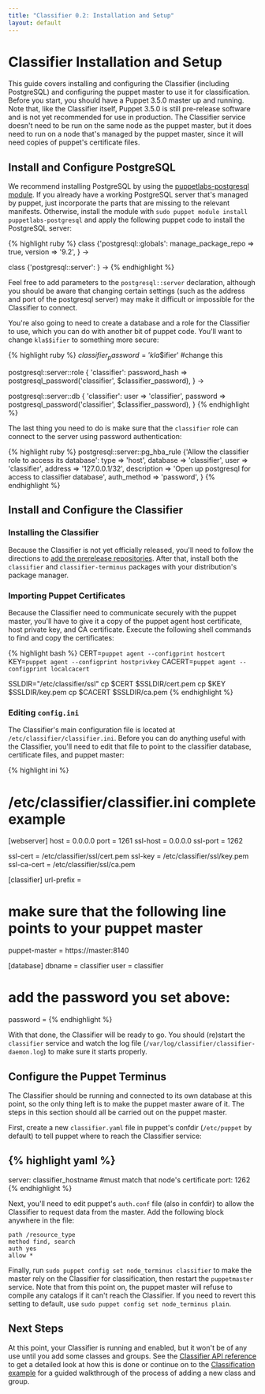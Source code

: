 ```yaml
---
title: "Classifier 0.2: Installation and Setup"
layout: default
---
```


# Classifier Installation and Setup

This guide covers installing and configuring the Classifier (including PostgreSQL) and configuring the puppet master to use it for classification. Before you start, you should have a Puppet 3.5.0 master up and running. Note that, like the Classifier itself, Puppet 3.5.0 is still pre-release software and is not yet recommended for use in production. The Classifier service doesn't need to be run on the same node as the puppet master, but it does need to run on a node that's managed by the puppet master, since it will need copies of puppet's certificate files.

## Install and Configure PostgreSQL
We recommend installing PostgreSQL by using the [puppetlabs-postgresql module](https://forge.puppetlabs.com/puppetlabs/postgresql). If you already have a working PostgreSQL server that's managed by puppet, just incorporate the parts that are missing to the relevant manifests. Otherwise, install the module with `sudo puppet module install puppetlabs-postgresql` and apply the following puppet code to install the PostgreSQL server:

{% highlight ruby %}
   class {'postgresql::globals':
      manage_package_repo => true,
      version             => '9.2',
    } ->

   class {'postgresql::server': } ->
{% endhighlight %}

Feel free to add parameters to the `postgresql::server` declaration, although you should be aware that changing certain settings (such as the address and port of the postgresql server) may make it difficult or impossible for the Classifier to connect.

You're also going to need to create a database and a role for the Classifier to use, which you can do with another bit of puppet code. You'll want to change `kla$$ifier` to something more secure:

{% highlight ruby %}
  $classifier_password = 'kla$$ifier'  #change this

  postgresql::server::role { 'classifier':
    password_hash => postgresql_password('classifier', $classifier_password),
  } ->
  
  postgresql::server::db { 'classifier':
    user     => 'classifier',
    password => postgresql_password('classifier', $classifier_password),
  }
{% endhighlight %}

The last thing you need to do is make sure that the `classifier` role can connect to the server using password authentication:

{% highlight ruby %}
  postgresql::server::pg_hba_rule {'Allow the classifier role to access its database':
    type        => 'host',
    database    => 'classifier',
    user        => 'classifier',
    address     => '127.0.0.1/32',
    description => 'Open up postgresql for access to classifier database',
    auth_method => 'password',
  }
{% endhighlight %}

## Install and Configure the Classifier

### Installing the Classifier
Because the Classifier is not yet officially released, you'll need to follow the directions to [add the prerelease repositories](/guides/puppetlabs_package_repositories.html#enabling-the-prerelease-repos). After that, install both the `classifier` and `classifier-terminus` packages with your distribution's package manager.

### Importing Puppet Certificates
Because the Classifier need to communicate securely with the puppet master, you'll have to give it a copy of the puppet agent host certificate, host private key, and CA certificate. Execute the following shell commands to find and copy the certificates:

{% highlight bash %}
CERT=`puppet agent --configprint hostcert`
KEY=`puppet agent --configprint hostprivkey`
CACERT=`puppet agent --configprint localcacert`

SSLDIR="/etc/classifier/ssl"
cp $CERT $SSLDIR/cert.pem
cp $KEY $SSLDIR/key.pem
cp $CACERT $SSLDIR/ca.pem
{% endhighlight %}

### Editing `config.ini`
The Classifier's main configuration file is located at `/etc/classifier/classifier.ini`. Before you can do anything useful with the Classifier, you'll need to edit that file to point to the classifier database, certificate files, and puppet master:

{% highlight ini %}
# /etc/classifier/classifier.ini complete example
[webserver]
host = 0.0.0.0
port = 1261
ssl-host = 0.0.0.0
ssl-port = 1262

ssl-cert = /etc/classifier/ssl/cert.pem
ssl-key = /etc/classifier/ssl/key.pem
ssl-ca-cert = /etc/classifier/ssl/ca.pem

[classifier]
url-prefix =
# make sure that the following line points to your puppet master
puppet-master = https://master:8140

[database]
dbname = classifier
user = classifier
# add the password you set above:
password = 
{% endhighlight %}

With that done, the Classifier will be ready to go. You should (re)start the `classifier` service and watch the log file (`/var/log/classifier/classifier-daemon.log`) to make sure it starts properly.

## Configure the Puppet Terminus
The Classifier should be running and connected to its own database at this point, so the only thing left is to make the puppet master aware of it. The steps in this section should all be carried out on the puppet master.

First, create a new `classifier.yaml` file in puppet's confdir (`/etc/puppet` by default) to tell puppet where to reach the Classifier service:

{% highlight yaml %}
---
server: classifier_hostname #must match that node's certificate
port: 1262
{% endhighlight %}

Next, you'll need to edit puppet's `auth.conf` file (also in confdir) to allow the Classifier to request data from the master. Add the following block anywhere in the file:

    path /resource_type
    method find, search
    auth yes
    allow *

Finally, run `sudo puppet config set node_terminus classifier` to make the master rely on the Classifier for classification, then restart the `puppetmaster` service. Note that from this point on, the puppet master will refuse to compile any catalogs if it can't reach the Classifier. If you need to revert this setting to default, use `sudo puppet config set node_terminus plain`.

## Next Steps
At this point, your Classifier is running and enabled, but it won't be of any use until you add some classes and groups. See the [Classifier API reference](api_reference.html) to get a detailed look at how this is done or continue on to the [Classification example](classification_example.html) for a guided walkthrough of the process of adding a new class and group.
